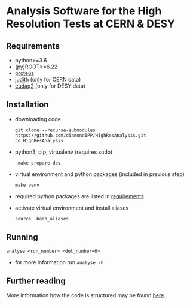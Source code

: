 # Analysis Software for the High Resolution Tests at CERN & DESY

## Requirements

- python>=3.6
- (py)ROOT>=6.22
- [proteus](https://github.com/diamondIPP/proteus)
- [judith](https://github.com/diamondIPP/judith) (only for CERN data)
- [eudaq2](https://github.com/diamondIPP/eudaq-2) (only for DESY data)

## Installation

- downloading code

   ```shell
   git clone --recurse-submodules https://github.com/diamondIPP/HighResAnalysis.git 
   cd HighResAnalysis
   ```

- python3, pip, virtualenv (requires sudo)

   ```shell
    make prepare-dev 
   ```

- virtual environment and python packages (included in previous step)

    ```shell
    make venv
   ```

- required python packages are listed in [requirements](requirements.txt)
- activate virtual environment and install aliases

    ```shell
   source .bash_aliases
   ```

## Running

 ```shell
analyse <run_number> <dut_number=0>
```

- for more information run  ``` analyse -h ```

## Further reading

More information how the code is structured may be found [here](src/README.md).